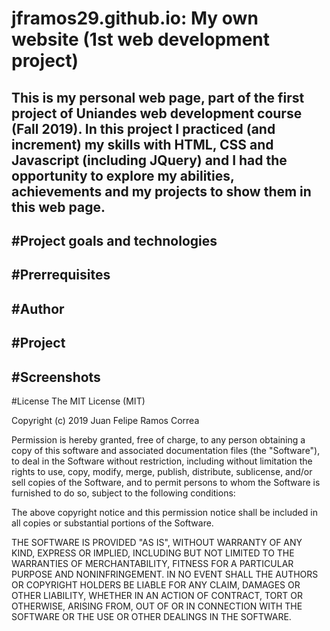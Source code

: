 # jframos29.github.io: My own website (1st web development project)
This is my personal web page, part of the first project of Uniandes web development course (Fall 2019). 
In this project I practiced (and increment) my skills with HTML, CSS and Javascript (including JQuery) and I had the opportunity to explore my abilities, achievements and my projects to show them in this web page.
------
#Project goals and technologies
------
#Prerrequisites
------
#Author
------
#Project
------
#Screenshots
------
#License
The MIT License (MIT)

Copyright (c) 2019 Juan Felipe Ramos Correa

Permission is hereby granted, free of charge, to any person obtaining a copy of this software and associated documentation files (the "Software"), to deal in the Software without restriction, including without limitation the rights to use, copy, modify, merge, publish, distribute, sublicense, and/or sell copies of the Software, and to permit persons to whom the Software is furnished to do so, subject to the following conditions:

The above copyright notice and this permission notice shall be included in all copies or substantial portions of the Software.

THE SOFTWARE IS PROVIDED "AS IS", WITHOUT WARRANTY OF ANY KIND, EXPRESS OR IMPLIED, INCLUDING BUT NOT LIMITED TO THE WARRANTIES OF MERCHANTABILITY, FITNESS FOR A PARTICULAR PURPOSE AND NONINFRINGEMENT. IN NO EVENT SHALL THE AUTHORS OR COPYRIGHT HOLDERS BE LIABLE FOR ANY CLAIM, DAMAGES OR OTHER LIABILITY, WHETHER IN AN ACTION OF CONTRACT, TORT OR OTHERWISE, ARISING FROM, OUT OF OR IN CONNECTION WITH THE SOFTWARE OR THE USE OR OTHER DEALINGS IN THE SOFTWARE.
